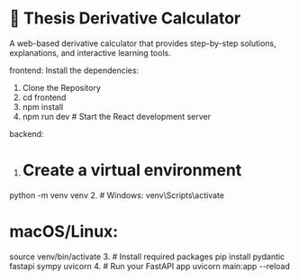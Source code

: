 # 📘 Thesis Derivative Calculator

A web-based derivative calculator that provides step-by-step solutions, explanations, and interactive learning tools.

frontend:
Install the dependencies:
1. Clone the Repository
2. cd frontend
3. npm install
4. npm run dev  # Start the React development server

backend:
1. # Create a virtual environment
  python -m venv venv
2. # Windows:
  venv\Scripts\activate
  # macOS/Linux:
  source venv/bin/activate
3. # Install required packages
  pip install pydantic fastapi sympy uvicorn
4. # Run your FastAPI app
uvicorn main:app --reload
